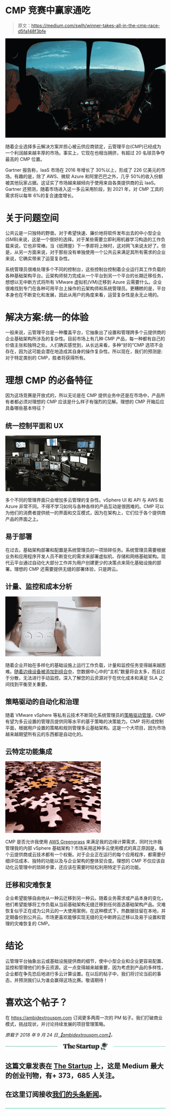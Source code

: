 # CMP 竞赛中赢家通吃

> 原文：<https://medium.com/swlh/winner-takes-all-in-the-cmp-race-d5fa148f3bfe>

![](img/bbb34636d518d6e634c1265d59795bee.png)

随着企业选择多云解决方案并担心被云供应商锁定，云管理平台(CMP)已经成为一个利润越来越丰厚的市场。事实上，它现在也相当拥挤，有超过 20 名球员争夺最高的 CMP 位置。

Gartner 报告称，IaaS 市场在 2016 年增长了 30%以上，形成了 226 亿美元的市场。有趣的是，除了 AWS、微软 Azure 和阿里巴巴之外，几乎 50%的收入份额被其他玩家占据。这证实了市场越来越倾向于使用来自各类提供商的云 IaaS。Gartner 还预测，随着市场进入这一多云采用阶段，到 2021 年，对 CMP 工具的需求将以每年 6%的复合速度增长。

# 关于问题空间

公共云是一只独特的野兽。对于希望快速、廉价地将软件发布出去的中小型企业(SMB)来说，这是一个很好的选择。对于某些需要立即利用机器学习构造的工作负载来说，它也非常棒。当《纸牌屋》下一季即将上映时，这对网飞来说太好了。但是，从另一方面来说，对于那些没有单独使用一个公共云来满足其所有需求的企业来说，它确实带来了运营复杂性。

系统管理员很难处理多个不同的控制台，这些控制台控制着企业运行其工作负载的各种基础架构平台。云架构师努力完成从一个平台到另一个平台的长期迁移任务，想想以无中断方式将所有 VMware 虚拟机(VM)迁移到 Azure 云需要什么。企业很难找到专门在各种可用平台上操作的云架构师和系统管理员。更糟糕的是，平台本身也在不断变化和发展，因此从用户的角度来看，运营复杂性是永无止境的。

# 解决方案:统一的体验

一般来说，云管理平台是一种覆盖平台，它抽象出了设置和管理跨多个云提供商的企业基础架构所涉及的复杂性。目前市场上有几种 CMP 产品，每一种都有自己的价值主张和独特之处。人们确实感觉到，从长远来看，多种“好的”CMP 选项不会存在，因为这可能会潜在地造成其自身的操作复杂性。所以现在，我们的预测是:对于特定类别的 CMP，胜者将获得所有。

# 理想 CMP 的必备特征

因为这场竞赛是开放式的，所以无论是在 CMP 提供业务中还是在市场中，产品所有者都必须对理想的 CMP 应该是什么样子有强烈的见解。理想的 CMP 开箱后应具备哪些基本特征？

## 统一控制平面和 UX

![](img/83e2fbd72925d5608d05cdc978270a65.png)

多个不同的管理界面只会增加多云管理的复杂性。vSphere UI 和 API 与 AWS 和 Azure 非常不同。不得不学习如何与各种各样的产品互动是很困难的。CMP 可以为他们的消费者提供统一的界面和交互模式，因为在架构上，它们位于各个提供商产品的界面之上。

## 易于部署

在过去，基础架构部署和配置是系统管理员的一项琐碎任务。系统管理员需要根据业务和应用程序开发人员不断变化的需求来部署虚拟机、存储和网络基础架构。现代云平台通过自动化大部分工作并为用户创建更少的决策点来简化基础设施的部署。理想的 CMP 还需要提供无缝的部署体验，只是跨云。

## 计量、监控和成本分析

![](img/82b47989c5f9938301545e54c8c4238d.png)

随着企业开始在多样化的基础设施上运行工作负载，计量和监控任务变得越来越困难。[随着边缘设备被添加到组合中](https://ambidextrouspm.com/vmware-moves-into-edge-computing/)，您数据中心中的“主机”数量将会太多，而且过于分散，无法进行手动监控。深入了解您的云资源对于在优化成本和满足 SLA 之间找到平衡至关重要。

## 策略驱动的自动化和治理

随着 VMware vSphere 等私有云技术不断简化系统管理员的[策略驱动管理](https://blogs.vmware.com/vsphere/2014/09/storage-policy-based-management-overview.html)，CMP 有望为多云设置的管理员提供同等水平的基于策略的决策能力。CMP 将形成控制平面，根据用户设置的策略和规则管理多云基础架构。这是一个大项目，因为市场越来越期望所有云的东西都是自动化的。

## 云特定功能集成

![](img/7fe962c71a38c35f17c3601d4d65f9ac.png)

CMP 是否允许我使用 [AWS Greengrass](https://aws.amazon.com/greengrass/) 来满足我的边缘计算需求，同时允许我管理我的内部 vSphere 基础架构？市场采用这种多云使用模式的真正原因是，每个云提供商或云技术都有一个权衡。对于企业正在运行的每个应用程序，都需要仔细评估成本、独特的功能以及与企业架构的整体契合度。理想的 CMP 不仅应该自动化云管理中的琐碎步骤，还应该在需要时轻松利用特定于云的功能。

## 迁移和灾难恢复

企业希望能够自由地从一种云迁移到另一种云。随着业务需求或产品本身的变化，他们希望能够将工作负载从当前基础架构无缝迁移到任何首选基础架构产品。灾难恢复似乎正在成为公共云的一大使用案例，在这种模式下，热数据驻留在本地，并定期备份到公共云。市场更喜欢能够实现无缝的无中断跨云迁移以及易于设置和管理的灾难恢复的 CMP。

# 结论

云管理平台抽象出云或基础设施提供商的细节，使中小型企业和企业更容易配置、监控和管理他们的多云资源。这一点变得越来越重要，因为考虑到产品的多样性，企业都在争先恐后地进行多云计算设置。在以后的帖子中，我们将讨论当前的事态，并预测我们认为谁会赢得这场比赛。敬请期待！

# 喜欢这个帖子？

在 https://ambidextrouspm.com 订阅更多两周一次的 PM 帖子。我们打破商业模式，挑战现状，并讨论持续发展的项目管理策略。

*原载于 2018 年 9 月 24 日*[*【ambidextrouspm.com】*](https://ambidextrouspm.com/winner-takes-all-in-the-cloud-mgmt-platform-race/)*。*

[![](img/308a8d84fb9b2fab43d66c117fcc4bb4.png)](https://medium.com/swlh)

## 这篇文章发表在 [The Startup](https://medium.com/swlh) 上，这是 Medium 最大的创业刊物，有+ 373，685 人关注。

## 在这里订阅接收[我们的头条新闻](http://growthsupply.com/the-startup-newsletter/)。

[![](img/b0164736ea17a63403e660de5dedf91a.png)](https://medium.com/swlh)